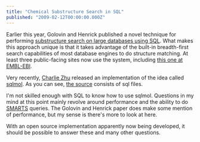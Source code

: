 ```yaml
---
title: "Chemical Substructure Search in SQL"
published: "2009-02-12T00:00:00.000Z"
---
```


Earlier this year, Golovin and Henrick published a novel technique for performing [substructure search on large databases using SQL](http://dx.doi.org/10.1021/ci8003013). What makes this approach unique is that it takes advantage of the built-in breadth-first search capabilities of most database engines to do structure matching. At least three public-facing sites now use the system, including [this one at EMBL-EBI](http://www.ebi.ac.uk/msd-srv/chemsearch/). 

Very recently, [Charlie Zhu](http://blog.charliezhu.com/) released an implementation of the idea called [sqlmol](http://code.google.com/p/sqlmol/). As you can see, [the source](http://code.google.com/p/sqlmol/source/browse/#svn/trunk) consists of sql files.

I'm not skilled enough with SQL to know how to use sqlmol. Questions in my mind at this point mainly revolve around performance and the ability to do [SMARTS](http://www.daylight.com/dayhtml/doc/theory/theory.smarts.html) queries. The Golovin and Henrick paper does make some mention of performance, but my sense is there's more to look at here.

With an open source implementation apparently now being developed, it should be possible to answer these and many other questions.